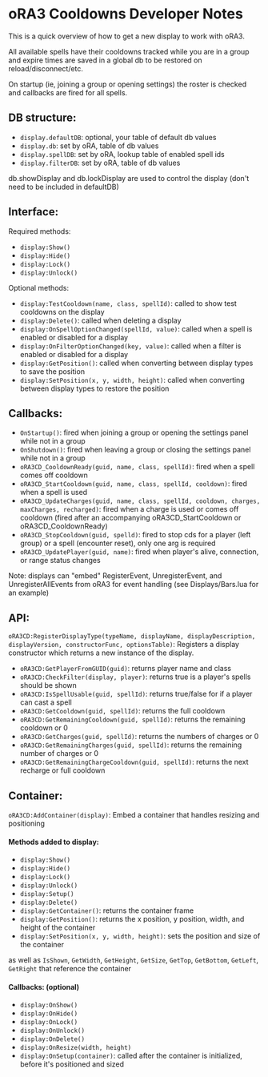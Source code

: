 # oRA3 Cooldowns Developer Notes

This is a quick overview of how to get a new display to work with oRA3.

All available spells have their cooldowns tracked while you are in a group and expire times are saved in a global db to be restored on reload/disconnect/etc.

On startup (ie, joining a group or opening settings) the roster is checked and callbacks are fired for all spells.

## DB structure:

- `display.defaultDB`: optional, your table of default db values
- `display.db`: set by oRA, table of db values
- `display.spellDB`: set by oRA, lookup table of enabled spell ids
- `display.filterDB`: set by oRA, table of db values

db.showDisplay and db.lockDisplay are used to control the display (don't need to be included in defaultDB)


## Interface:

Required methods:
- `display:Show()`
- `display:Hide()`
- `display:Lock()`
- `display:Unlock()`

Optional methods:
 - `display:TestCooldown(name, class, spellId)`: called to show test cooldowns on the display
 - `display:Delete()`: called when deleting a display
 - `display:OnSpellOptionChanged(spellId, value)`: called when a spell is enabled or disabled for a display
 - `display:OnFilterOptionChanged(key, value)`: called when a filter is enabled or disabled for a display
 - `display:GetPosition()`: called when converting between display types to save the position
 - `display:SetPosition(x, y, width, height)`: called when converting between display types to restore the position


## Callbacks:

 - `OnStartup()`: fired when joining a group or opening the settings panel while not in a group
 - `OnShutdown()`: fired when leaving a group or closing the settings panel while not in a group
 - `oRA3CD_CooldownReady(guid, name, class, spellId)`: fired when a spell comes off cooldown
 - `oRA3CD_StartCooldown(guid, name, class, spellId, cooldown)`: fired when a spell is used
 - `oRA3CD_UpdateCharges(guid, name, class, spellId, cooldown, charges, maxCharges, recharged)`: fired when a charge is used or comes off cooldown (fired after an accompanying oRA3CD_StartCooldown or oRA3CD_CooldownReady)
 - `oRA3CD_StopCooldown(guid, spelld)`: fired to stop cds for a player (left group) or a spell (encounter reset), only one arg is required
 - `oRA3CD_UpdatePlayer(guid, name)`: fired when player's alive, connection, or range status changes

Note: displays can "embed" RegisterEvent, UnregisterEvent, and UnregisterAllEvents from oRA3 for event handling (see Displays/Bars.lua for an example)


## API:

 `oRA3CD:RegisterDisplayType(typeName, displayName, displayDescription, displayVersion, constructorFunc, optionsTable)`: Registers a display constructor which returns a new instance of the display.


 - `oRA3CD:GetPlayerFromGUID(guid)`: returns player name and class
 - `oRA3CD:CheckFilter(display, player)`: returns true is a player's spells should be shown
 - `oRA3CD:IsSpellUsable(guid, spellId)`: returns true/false for if a player can cast a spell
 - `oRA3CD:GetCooldown(guid, spellId)`: returns the full cooldown
 - `oRA3CD:GetRemainingCooldown(guid, spellId)`: returns the remaining cooldown or 0
 - `oRA3CD:GetCharges(guid, spellId)`: returns the numbers of charges or 0
 - `oRA3CD:GetRemainingCharges(guid, spellId)`: returns the remaining number of charges or 0
 - `oRA3CD:GetRemainingChargeCooldown(guid, spellId)`: returns the next recharge or full cooldown


## Container:

`oRA3CD:AddContainer(display)`: Embed a container that handles resizing and positioning

#### Methods added to display:

 - `display:Show()`
 - `display:Hide()`
 - `display:Lock()`
 - `display:Unlock()`
 - `display:Setup()`
 - `display:Delete()`
 - `display:GetContainer()`: returns the container frame
 - `display:GetPosition()`: returns the x position, y position, width, and height of the container
 - `display:SetPosition(x, y, width, height)`: sets the position and size of the container

as well as `IsShown`, `GetWidth`, `GetHeight`, `GetSize`, `GetTop`, `GetBottom`, `GetLeft`, `GetRight` that reference the container

#### Callbacks: (optional)

 - `display:OnShow()`
 - `display:OnHide()`
 - `display:OnLock()`
 - `display:OnUnlock()`
 - `display:OnDelete()`
 - `display:OnResize(width, height)`
 - `display:OnSetup(container)`: called after the container is initialized, before it's positioned and sized

